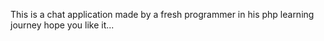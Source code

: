 This is a chat application
made by a fresh programmer
in his php learning journey
hope you like it...

